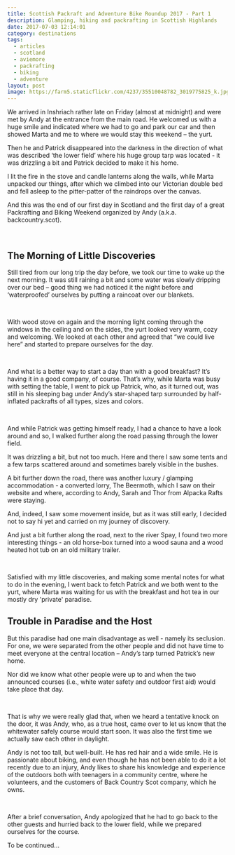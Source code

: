 ```yaml
---
title: Scottish Packraft and Adventure Bike Roundup 2017 - Part 1
description: Glamping, hiking and packrafting in Scottish Highlands
date: 2017-07-03 12:14:01
category: destinations
tags:
  - articles
  - scotland
  - aviemore
  - packrafting
  - biking
  - adventure
layout: post
image: https://farm5.staticflickr.com/4237/35510048782_3019775825_k.jpg
---
```

We arrived in Inshriach rather late on Friday (almost at midnight) and were met by Andy at the entrance from the main road. He welcomed us with a huge smile and indicated where we had to go and park our car and then showed Marta and me to where we would stay this weekend – the yurt.

Then he and Patrick disappeared into the darkness in the direction of what was described ‘the lower field’ where his huge group tarp was located - it was drizzling a bit and Patrick decided to make it his home.

I lit the fire in the stove and candle lanterns along the walls, while Marta unpacked our things, after which we climbed into our Victorian double bed and fell asleep to the pitter-patter of the raindrops over the canvas.

And this was the end of our first day in Scotland and the first day of a great Packrafting and Biking Weekend organized by Andy (a.k.a. backcountry.scot).


<amp-img src="https://farm5.staticflickr.com/4237/35510048782_3019775825_k.jpg" width="2048" height="1197" layout="responsive" alt="Welcome to Highlands"></amp-img>

<br>
<!--more-->


## The Morning of Little Discoveries
Still tired from our long trip the day before, we took our time to wake up the next morning. It was still raining a bit and some water was slowly dripping over our bed – good thing we had noticed it the night before and ‘waterproofed’ ourselves by putting a raincoat over our blankets.


<amp-img src="https://farm5.staticflickr.com/4211/35510050772_e4799f2909_k.jpg" width="2048" height="1536" layout="responsive" alt="Let there be fire"></amp-img>
<br>

With wood stove on again and the morning light coming through the windows in the ceiling and on the sides, the yurt looked very warm, cozy and welcoming. We looked at each other and agreed that “we could live here” and started to prepare ourselves for the day.


<amp-img src="https://farm5.staticflickr.com/4277/35510049222_0f6476099e_k.jpg" width="2048" height="910" layout="responsive" alt="Yurt at Inshriach House"></amp-img>
<br>

And what is a better way to start a day than with a good breakfast? It’s having it in a good company, of course. That’s why, while Marta was busy with setting the table, I went to pick up Patrick, who, as it turned out, was still in his sleeping bag under Andy’s star-shaped tarp surrounded by half-inflated packrafts of all types, sizes and colors.

<amp-img src="https://farm5.staticflickr.com/4258/35639645086_6e8ea68a8a_k.jpg" width="2048" height="1208" layout="responsive" alt="Patrick&#x27;s New Home"></amp-img>
<br>

And while Patrick was getting himself ready, I had a chance to have a look around and so, I walked further along the road passing through the lower field.

It was drizzling a bit, but not too much. Here and there I saw some tents and a few tarps scattered around and sometimes barely visible in the bushes.

A bit further down the road, there was another luxury / glamping accommodation - a converted lorry, The Beermoth, which I saw on their website and where, according to Andy, Sarah and Thor from Alpacka Rafts were staying.

And, indeed, I saw some movement inside, but as it was still early, I decided not to say hi yet and carried on my journey of discovery.

And just a bit further along the road, next to the river Spay, I found two more interesting things - an old horse-box turned into a wood sauna and a wood heated hot tub on an old military trailer.

<amp-img src="https://farm5.staticflickr.com/4054/35510051462_02a1cce89d_k.jpg" width="2048" height="512" layout="responsive" alt="Packrafting Luxuries"></amp-img>
<br>

Satisfied with my little discoveries, and making some mental notes for what to do in the evening, I went back to fetch Patrick and we both went to the yurt, where Marta was waiting for us with the breakfast and hot tea in our mostly dry 'private' paradise.

## Trouble in Paradise and the Host
But this paradise had one main disadvantage as well - namely its seclusion. For one, we were separated from the other people and did not have time to meet everyone at the central location – Andy’s tarp turned Patrick’s new home.

Nor did we know what other people were up to and when the two announced courses (i.e., white water safety and outdoor first aid) would take place that day.

<amp-img src="https://farm5.staticflickr.com/4282/35510050032_0dceadc8ca_k.jpg" width="2048" height="1076" layout="responsive" alt="Yurt at Inshriach House"></amp-img>
<br>

That is why we were really glad that, when we heard a tentative knock on the door, it was Andy, who, as a true host, came over to let us know that the whitewater safely course would start soon. It was also the first time we actually saw each other in daylight. 

Andy is not too tall, but well-built. He has red hair and a wide smile. He is passionate about biking, and even though he has not been able to do it a lot recently due to an injury, Andy likes to share his knowledge and experience of the outdoors both with teenagers in a community centre, where he volunteers, and the customers of Back Country Scot company, which he owns.

<amp-img src="https://farm5.staticflickr.com/4213/35510050242_029df8999b_k.jpg" width="2048" height="1536" layout="responsive" alt="Scottish Packraft and Adventure Bike Roundup 2017"></amp-img>
<br>

After a brief conversation, Andy apologized that he had to go back to the other guests and hurried back to the lower field, while we prepared ourselves for the course.

To be continued...
